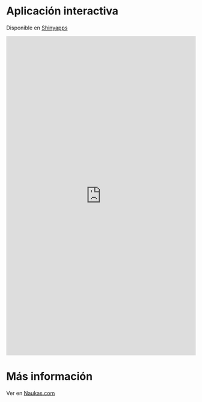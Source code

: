 # Aplicación interactiva
Disponible en [Shinyapps](https://pabrod.shinyapps.io/cambio-de-hora/)

<html>
<head><title>Shiny App Iframe</title></head>
<body>
<iframe id="example1" src="https://pabrod.shinyapps.io/cambio-de-hora/" style="border: none; width: 100%; height: 850px" frameborder="0"></iframe>
</body>
</html>

# Más información
Ver en [Naukas.com](https://fuga.naukas.com/2018/09/02/interactivo-como-me-afecta-el-cambio-de-hora/)
